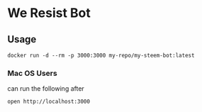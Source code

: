 # We Resist Bot

## Usage

`docker run -d --rm -p 3000:3000 my-repo/my-steem-bot:latest`

### Mac OS Users

can run the following after

`open http://localhost:3000`
